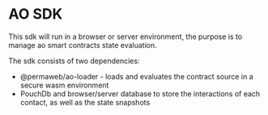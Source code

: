 # AO SDK

This sdk will run in a browser or server environment, the purpose is to manage
ao smart contracts state evaluation.

The sdk consists of two dependencies:

- @permaweb/ao-loader - loads and evaluates the contract source in a secure wasm
  environment
- PouchDb and browser/server database to store the interactions of each contact,
  as well as the state snapshots
